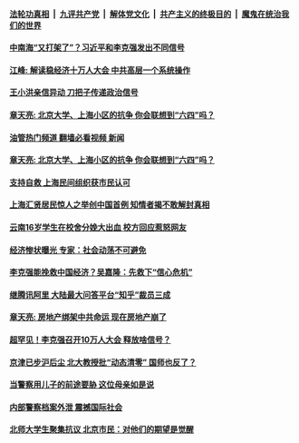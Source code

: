 ####  [法轮功真相](../../../../basic/blob/master/README.md?t=05270431) &nbsp;|&nbsp; [九评共产党](../../../../9ping.md/blob/master/README.md?t=05270431) &nbsp;|&nbsp; [解体党文化](../../../../jtdwh.md/blob/master/README.md?t=05270431)  &nbsp;|&nbsp; [共产主义的终极目的](../../../../gczydzjmd.md/blob/master/README.md?t=05270431) &nbsp;|&nbsp; [魔鬼在统治我们的世界](../../../../mgztzwmdsj.md/blob/master/README.md?t=05270431) 

#### [中南海“又打架了”？习近平和李克强发出不同信号](../pages/soh5/623825.md?t=05270431) 
#### [江峰: 解读稳经济十万人大会 中共高层一个系统操作](../pages/soh5/623816.md?t=05270431) 
#### [王小洪亲信异动 刀把子传递政治信号](../pages/soh5/623738.md?t=05270431) 
#### [章天亮: 北京大学、上海小区的抗争 你会联想到“六四”吗？](../pages/soh5/623777.md?t=05270431) 
#### [油管热门频道 翻墙必看视频 新闻](http://45.76.130.85:81/youtube.html?05270431)
#### [章天亮: 北京大学、上海小区的抗争 你会联想到“六四”吗？](../pages/soh5/623777.md?t=05270431) 
#### [支持自救 上海民间组织获市民认可](../pages/soh5/623747.md?t=05270431) 
#### [上海汇贤居民惊人之举创中国首例  知情者揭不敢解封真相](../pages/soh5/623633.md?t=05270431) 
#### [云南16岁学生在校舍分娩大出血 校方回应惹怒网友](../pages/soh5/623699.md?t=05270431) 
#### [经济惨状曝光 专家：社会动荡不可避免](../pages/soh5/623606.md?t=05270431) 
#### [李克强能挽救中国经济？吴嘉隆：先救下“信心危机”](../pages/soh5/623579.md?t=05270431) 
#### [继腾讯阿里 大陆最大问答平台“知乎”裁员三成](../pages/soh5/623537.md?t=05270431) 
#### [章天亮: 房地产绑架中共命运  现在房地产崩了](../pages/soh5/623477.md?t=05270431) 
#### [超罕见！李克强召开10万人大会 释放啥信号？](../pages/soh5/623483.md?t=05270431) 
#### [京津已步沪后尘 北大教授批“动态清零” 国师也反了？](../pages/soh5/623417.md?t=05270431) 
#### [当警察用儿子的前途要胁 这位母亲如是说](../pages/soh5/623459.md?t=05270431) 
#### [内部警察档案外泄  震撼国际社会](../pages/soh5/623423.md?t=05270431) 
#### [北师大学生聚集抗议  北京市民：对他们的期望是觉醒](../pages/soh5/623426.md?t=05270431) 
<img src='http://gfw-breaker.win/goodnews/indexes/soh5.md' width='0px' height='0px'/>
